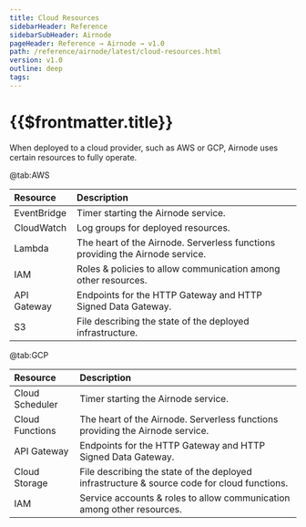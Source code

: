 ```yaml
---
title: Cloud Resources
sidebarHeader: Reference
sidebarSubHeader: Airnode
pageHeader: Reference → Airnode → v1.0
path: /reference/airnode/latest/cloud-resources.html
version: v1.0
outline: deep
tags:
---
```


<VersionWarning/>

<PageHeader/>

# {{$frontmatter.title}}

When deployed to a cloud provider, such as AWS or GCP, Airnode uses certain
resources to fully operate.

<Tabs>

@tab:AWS

| Resource    | Description                                                                   |
| :---------- | :---------------------------------------------------------------------------- |
| EventBridge | Timer starting the Airnode service.                                           |
| CloudWatch  | Log groups for deployed resources.                                            |
| Lambda      | The heart of the Airnode. Serverless functions providing the Airnode service. |
| IAM         | Roles & policies to allow communication among other resources.                |
| API Gateway | Endpoints for the HTTP Gateway and HTTP Signed Data Gateway.                  |
| S3          | File describing the state of the deployed infrastructure.                     |

@tab:GCP

| Resource        | Description                                                                                 |
| :-------------- | :------------------------------------------------------------------------------------------ |
| Cloud Scheduler | Timer starting the Airnode service.                                                         |
| Cloud Functions | The heart of the Airnode. Serverless functions providing the Airnode service.               |
| API Gateway     | Endpoints for the HTTP Gateway and HTTP Signed Data Gateway.                                |
| Cloud Storage   | File describing the state of the deployed infrastructure & source code for cloud functions. |
| IAM             | Service accounts & roles to allow communication among other resources.                      |

</Tabs>
